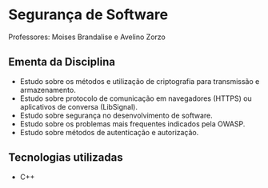 # Segurança de Software
Professores: Moises Brandalise e Avelino Zorzo

## Ementa da Disciplina
- Estudo sobre os métodos e utilização de criptografia para transmissão e armazenamento.
- Estudo sobre protocolo de comunicação em navegadores (HTTPS) ou aplicativos de conversa (LibSignal).
- Estudo sobre segurança no desenvolvimento de software.
- Estudo sobre os problemas mais frequentes indicados pela OWASP.
- Estudo sobre métodos de autenticação e autorização.

## Tecnologias utilizadas
- C++